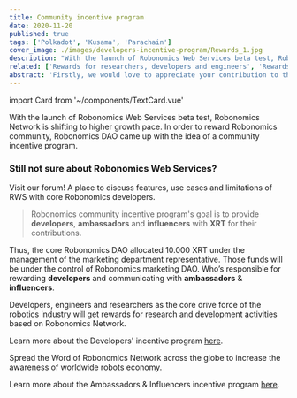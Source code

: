 ```yaml
---
title: Community incentive program
date: 2020-11-20
published: true
tags: ['Polkadot', 'Kusama', 'Parachain']
cover_image: ./images/developers-incentive-program/Rewards_1.jpg
description: "With the launch of Robonomics Web Services beta test, Robonomics Network is shifting to higher growth pace. In order to reward Robonomics community, Robonomics DAO came up with the idea of a community incentive program."
related: ['Rewards for researchers, developers and engineers', 'Rewards for Ambassadors & Influencers']
abstract: 'Firstly, we would love to appreciate your contribution to the development of Robonomics Network.  As the Robonomics Network rapidly develops within the Polkadot ecosystem, core DAO developers highlight the importance of supporting Robonomics community.'
---
```

import Card from '~/components/TextCard.vue'
 

With the launch of Robonomics Web Services beta test, Robonomics Network is shifting to higher growth pace. In order to reward Robonomics community, Robonomics DAO came up with the idea of a community incentive program.

<Card :icon="'/icons/icon-forum.png'" :link="'https://discourse.robonomics.network/c/robonomics-web-services/'">

### Still not sure about Robonomics Web Services?
Visit our forum! A place to discuss features, use cases and limitations of RWS with core Robonomics developers.

</Card>

> Robonomics community incentive program's goal is to provide **developers**, **ambassadors** and **influencers** with **XRT** for their contributions.

Thus, the core Robonomics DAO allocated 10.000 XRT under the management of the marketing department representative.
Those funds will be under the control of Robonomics marketing DAO. Who’s responsible for rewarding **developers** and communicating with **ambassadors** & **influencers**.

Developers, engineers and researchers as the core drive force of the robotics industry will get rewards for research and development activities based on Robonomics Network.

Learn more about the Developers' incentive program [here](https://robonomics.network/blog/rewards-for-researchers-developers-and-engineers/).

Spread the Word of Robonomics Network across the globe to increase the awareness of worldwide robots economy.

Learn more about the Ambassadors & Influencers incentive program [here](https://robonomics.network/blog/rewards-for-ambassadors-and-influencers/).
